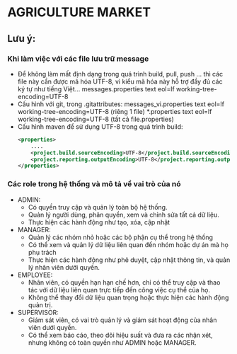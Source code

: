 # AGRICULTURE MARKET

## Lưu ý: 
### Khi làm việc với các file lưu trữ message
- Để không làm mất định dạng trong quá trình build, pull, push ... thì các file này cần được mã hóa UTF-8, vì kiểu mã 
hóa này hỗ trợ đầy đủ các ký tự như tiếng Việt... messages.properties text eol=lf working-tree-encoding=UTF-8
- Cấu hình với git, trong .gitattributes:
  messages_vi.properties text eol=lf working-tree-encoding=UTF-8 (riêng 1 file)
  *.properties text eol=lf working-tree-encoding=UTF-8 (tất cả file.properties)
- Cấu hình maven để sử dụng UTF-8 trong quá trình build:
    ````XML
    <properties>
        ....
        <project.build.sourceEncoding>UTF-8</project.build.sourceEncoding>
        <project.reporting.outputEncoding>UTF-8</project.reporting.outputEncoding>
    </properties>
  

### Các role trong hệ thống và mô tả về vai trò của nó 
- ADMIN: 
  - Có quyền truy cập và quản lý toàn bộ hệ thống.
  - Quản lý người dùng, phân quyền, xem và chỉnh sửa tất cả dữ liệu.
  - Thực hiện các hành động như tạo, xóa, cập nhật
- MANAGER:
  - Quản lý các nhóm nhỏ hoặc các bộ phận cụ thể trong hệ thống
  - Có thể xem và quản lý dữ liệu liên quan đến nhóm hoặc dự án mà họ phụ trách
  - Thực hiện các hành động như phê duyệt, cập nhật thông tin, và quản lý nhân viên dưới quyền.
- EMPLOYEE: 
  - Nhân viên, có quyền hạn hạn chế hơn, chỉ có thể truy cập và thao tác với dữ liệu liên quan trực tiếp đến công việc cụ thể của họ.
  - Không thể thay đổi dữ liệu quan trọng hoặc thực hiện các hành động quản trị.
- SUPERVISOR:
  - Giám sát viên, có vai trò quản lý và giám sát hoạt động của nhân viên dưới quyền.
  - Có thể xem báo cáo, theo dõi hiệu suất và đưa ra các nhận xét, nhưng không có toàn quyền như ADMIN hoặc MANAGER.